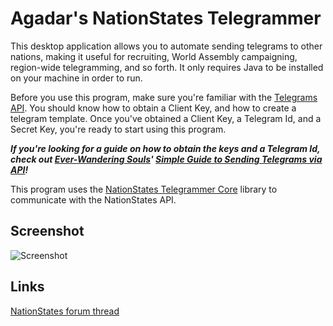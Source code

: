 # Agadar's NationStates Telegrammer

This desktop application allows you to automate sending telegrams to other nations, making it useful for recruiting, World Assembly campaigning, region-wide telegramming, and so forth. It only requires Java to be installed on your machine in order to run.

Before you use this program, make sure you're familiar with the [Telegrams API](https://www.nationstates.net/pages/api.html#telegrams). You should know how to obtain a Client Key, and how to create a telegram template. Once you've obtained a Client Key, a Telegram Id, and a Secret Key, you're ready to start using this program.

**_If you're looking for a guide on how to obtain the keys and a Telegram Id, check out [Ever-Wandering Souls](https://www.nationstates.net/nation=ever-wandering_souls)' [Simple Guide to Sending Telegrams via API](http://forum.nationstates.net/viewtopic.php?f=15&t=350586)!_**

This program uses the [NationStates Telegrammer Core](https://github.com/Agadar/NationStates-Telegrammer-Core) library to communicate with the NationStates API.

## Screenshot

![Screenshot](https://raw.githubusercontent.com/Agadar/NationStates-Telegrammer-Client/master/images/Screenshot%20NationStates%20Telegrammer%201.5.0.png)

## Links

[NationStates forum thread](https://forum.nationstates.net/viewtopic.php?f=15&t=388960)

